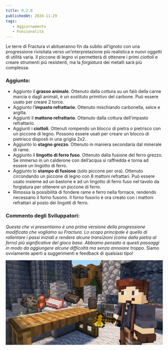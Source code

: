 ```yaml
---
title: 0.2.0
publishedAt: 2024-11-29
tags:
   - Aggiornamento
   - Funzionalità
---
```


Le terre di Fractura vi abitueranno fin da subito all’ignoto con una progressione rivisitata verso un’interpretazione più realistica e nuovi oggetti di utilità varia. Il piccone di legno vi permetterà di ottenere i primi _ciottoli_ e creare strumenti più resistenti, ma la _forgiatura_ dei metalli sarà più complessa.

### Aggiunto:
- Aggiunto il **grasso animale**. Ottenuto dalla cottura su un falò della carne marcia o dagli animali, è un sostituto primitivo del carbone. Può essere usato per creare 2 torce.
- Aggiunto l’**impasto refrattario**. Ottenuto mischiando carbonella, selce e argilla.
- Aggiunti il **mattone refrattario**. Ottenuto dalla cottura dell’impasto refrattario.
- Aggiunti i **ciottoli**. Ottenuti rompendo un blocco di pietra o pietrisco con un piccone di legno. Possono essere usati per creare un blocco di pietrisco disposti in una griglia 2x2.
- Aggiunto lo **stagno grezzo**. Ottenuto in maniera secondaria dal minerale di rame.
- Aggiunto il **lingotto di ferro fuso**. Ottenuto dalla fusione del ferro grezzo. Se immerso in un calderone con dell’acqua si raffredda e torna ad essere un lingotto di ferro.
- Aggiunto lo **stampo di fusione** (solo piccone per ora). Ottenuto circondando un piccone di legno con 8 mattoni refrattari. Può essere usato insieme ad un bastone e ad un lingotto di ferro fuso nel tavolo da forgiatura per ottenere un piccone di ferro.
- Rimossa la possibilità di fondere rame e ferro nella fornace, rendendo necessario il forno fusorio. Il forno fusorio è ora creato con i mattoni refrattari al posto dei lingotti di ferro.

### Commento degli Sviluppatori:
_Questa che vi presentiamo è una prima versione della progressione modificata che vogliamo su Fractura. Lo scopo principale è quello di rallentare i passi iniziali e rendere alcune transizioni (come dalla pietra al ferro) più significative del gioco base. Abbiamo pensato a questi passaggi in modo da aggiungere alcune difficoltà ma senza annoiare troppo._ Siamo ovviamente aperti a suggerimenti e feedback di qualsiasi tipo!

![](https://github.com/Pingoda/fracturamc-changelog/blob/main/assets/0.2.0.png?raw=true)